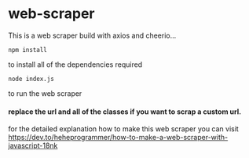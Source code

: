 # web-scraper
This is a web scraper build with axios and cheerio...

```
npm install
```
to install all of the dependencies required

```
node index.js
```
to run the web scraper

#### replace the url and all of the classes if you want to scrap a custom url.

for the detailed explanation how to make this web scraper you can visit https://dev.to/heheprogrammer/how-to-make-a-web-scraper-with-javascript-18nk 
